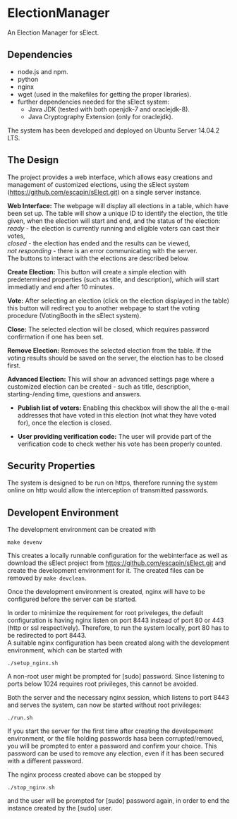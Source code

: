 # ElectionManager
An Election Manager for sElect.

## Dependencies

* node.js and npm.
* python
* nginx
* wget (used in the makefiles for getting the proper libraries).
* further dependencies needed for the sElect system:
  * Java JDK (tested with both openjdk-7 and oraclejdk-8).
  * Java Cryptography Extension (only for oraclejdk).

The system has been developed and deployed on Ubuntu Server 14.04.2 LTS.

## The Design

The project provides a web interface, which allows easy creations 
and management of customized elections, using the sElect system
(https://github.com/escapin/sElect.git) on a single server instance.

**Web Interface:** The webpage will display all elections in a table,
which have been set up. The table will show a unique ID to identify 
the election, the title given, when the election will start and end,
and the status of the election:  
*ready* - the election is currently 
running and eligible voters can cast their votes,  
*closed* - the election has ended and the results can be viewed,  
*not responding* - there is an error communicating with the server.  
The buttons to interact with the elections are described below.

**Create Election:** This button will create a simple election with 
predetermined properties (such as title, and description), which will 
start immediatly and end after 10 minutes.

**Vote:** After selecting an election (click on the election displayed 
in the table) this button will redirect you to another webpage to start 
the voting procedure (VotingBooth in the sElect system).

**Close:** The selected election will be closed, which requires password 
confirmation if one has been set.

**Remove Election:** Removes the selected election from the table. If 
the voting results should be saved on the server, the election has to 
be closed first.

**Advanced Election:** This will show an advanced settings page where a 
customized election can be created - such as title, description, 
starting-/ending time, questions and answers.

* **Publish list of voters:** Enabling this checkbox will show the all
  the e-mail addresses that have voted in this election (not what they
  have voted for), once the election is closed.
 
* **User providing verification code:** The user will provide part of 
  the verification code to check wether his vote has been properly 
  counted.
 
## Security Properties

The system is designed to be run on https, therefore running the system 
online on http would allow the interception of transmitted passwords.

## Developent Environment

The development environment can be created with

```
make devenv
```
This creates a locally runnable configuration for the webinterface as
well as download the sElect project from https://github.com/escapin/sElect.git
and create the development environment for it. The created files can be 
removed by `make devclean`. 

Once the development environment is created, nginx will have to be
configured before the server can be started.

In order to minimize the requirement for root priveleges, the default 
configuration is having nginx listen on port 8443 instead of port 80
or 443 (http or ssl respectively). Therefore, to run the system locally,
port 80 has to be redirected to port 8443.  
A suitable nginx configuration has been created along with the 
development environment, which can be started with  
```
./setup_nginx.sh
```
A non-root user might be prompted for [sudo] password. Since 
listening to ports below 1024 requires root privileges, this cannot 
be avoided.  

Both the server and the necessary nginx session, which listens to 
port 8443 and serves the system, can now be started without root
privileges:  
```
./run.sh
```
If you start the server for the first time after creating the 
developement environment, or the file holding passwords hasa been
corrupted/removed, you will be prompted to enter a password
and confirm your choice. This password can be used to remove
any election, even if it has been secured with a different password.

The nginx process created above can be stopped by
```
./stop_nginx.sh
```
and the user will be prompted for [sudo] password again, in order to
end the instance created by the [sudo] user.
